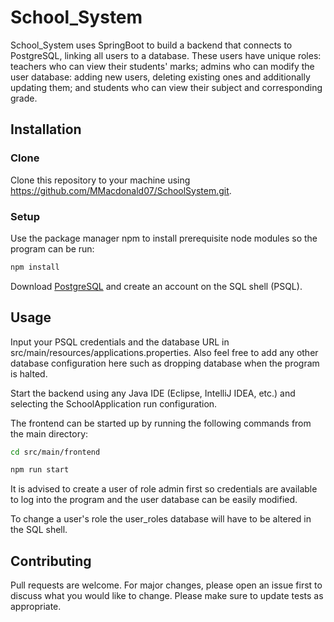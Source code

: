 # School_System

School_System uses SpringBoot to build a backend that connects to PostgreSQL, linking all users to a database. These users have unique roles: teachers who can view their students' marks; admins who can modify the user database: adding new users, deleting existing ones and additionally updating them; and students who can view their subject and corresponding grade.

## Installation

### Clone

Clone this repository to your machine using https://github.com/MMacdonald07/SchoolSystem.git.

### Setup

Use the package manager npm to install prerequisite node modules so the program can be run:

```bash
npm install
```

Download [PostgreSQL](https://www.enterprisedb.com/downloads/postgres-postgresql-downloads) and create an account on the SQL shell (PSQL).

## Usage

Input your PSQL credentials and the database URL in src/main/resources/applications.properties. Also feel free to add any other database configuration here such as dropping database when the program is halted.

Start the backend using any Java IDE (Eclipse, IntelliJ IDEA, etc.) and selecting the SchoolApplication run configuration.

The frontend can be started up by running the following commands from the main directory:

```bash
cd src/main/frontend

npm run start
```

It is advised to create a user of role admin first so credentials are available to log into the program and the user database can be easily modified.

To change a user's role the user_roles database will have to be altered in the SQL shell.

## Contributing

Pull requests are welcome. For major changes, please open an issue first to discuss what you would like to change.
Please make sure to update tests as appropriate.
